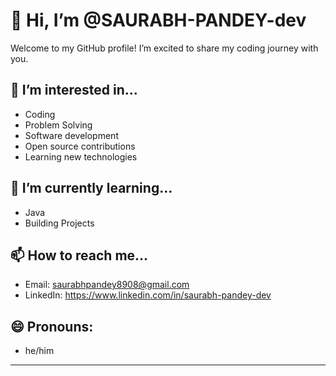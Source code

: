 # 👋 Hi, I’m @SAURABH-PANDEY-dev

Welcome to my GitHub profile! I’m excited to share my coding journey with you.

## 👀 I’m interested in...
* Coding
* Problem Solving
* Software development
* Open source contributions
* Learning new technologies

## 🌱 I’m currently learning...
* Java
* Building Projects

## 📫 How to reach me...
* Email: saurabhpandey8908@gmail.com 
* LinkedIn: https://www.linkedin.com/in/saurabh-pandey-dev

## 😄 Pronouns: 
* he/him

---- 
